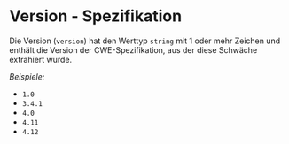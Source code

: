 # Version - Spezifikation

Die Version (`version`) hat den Werttyp `string` mit 1 oder mehr Zeichen und enthält die Version der CWE-Spezifikation, aus der diese Schwäche extrahiert wurde.

_Beispiele:_

- `1.0`
- `3.4.1`
- `4.0`
- `4.11`
- `4.12`
